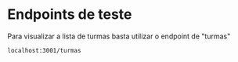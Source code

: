 # Endpoints de teste  



Para visualizar a lista de turmas basta utilizar o endpoint de "turmas"

```
localhost:3001/turmas
```